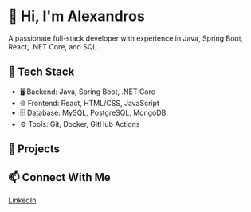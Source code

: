 # 👋 Hi, I'm Alexandros
A passionate full-stack developer with experience in Java, Spring Boot, React, .NET Core, and SQL.

## 🔧 Tech Stack
- 🖥️ Backend: Java, Spring Boot, .NET Core
- 🌐 Frontend: React, HTML/CSS, JavaScript
- 🗄️ Database: MySQL, PostgreSQL, MongoDB
- ⚙️ Tools: Git, Docker, GitHub Actions

## 📂 Projects

## 📫 Connect With Me
[LinkedIn](https://www.linkedin.com/in/alexandros-hoxha/) 

